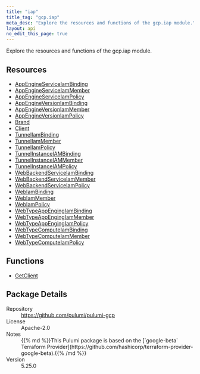 ```yaml
---
title: "iap"
title_tag: "gcp.iap"
meta_desc: "Explore the resources and functions of the gcp.iap module."
layout: api
no_edit_this_page: true
---
```


<!-- WARNING: this file was generated by Pulumi Docs Generator. -->
<!-- Do not edit by hand unless you're certain you know what you are doing! -->

Explore the resources and functions of the gcp.iap module.

<h2 id="resources">Resources</h2>
<ul class="api">
    <li><a href="appengineserviceiambinding" title="AppEngineServiceIamBinding"><span class="api-symbol api-symbol--resource"></span>AppEngineServiceIamBinding</a></li>
    <li><a href="appengineserviceiammember" title="AppEngineServiceIamMember"><span class="api-symbol api-symbol--resource"></span>AppEngineServiceIamMember</a></li>
    <li><a href="appengineserviceiampolicy" title="AppEngineServiceIamPolicy"><span class="api-symbol api-symbol--resource"></span>AppEngineServiceIamPolicy</a></li>
    <li><a href="appengineversioniambinding" title="AppEngineVersionIamBinding"><span class="api-symbol api-symbol--resource"></span>AppEngineVersionIamBinding</a></li>
    <li><a href="appengineversioniammember" title="AppEngineVersionIamMember"><span class="api-symbol api-symbol--resource"></span>AppEngineVersionIamMember</a></li>
    <li><a href="appengineversioniampolicy" title="AppEngineVersionIamPolicy"><span class="api-symbol api-symbol--resource"></span>AppEngineVersionIamPolicy</a></li>
    <li><a href="brand" title="Brand"><span class="api-symbol api-symbol--resource"></span>Brand</a></li>
    <li><a href="client" title="Client"><span class="api-symbol api-symbol--resource"></span>Client</a></li>
    <li><a href="tunneliambinding" title="TunnelIamBinding"><span class="api-symbol api-symbol--resource"></span>TunnelIamBinding</a></li>
    <li><a href="tunneliammember" title="TunnelIamMember"><span class="api-symbol api-symbol--resource"></span>TunnelIamMember</a></li>
    <li><a href="tunneliampolicy" title="TunnelIamPolicy"><span class="api-symbol api-symbol--resource"></span>TunnelIamPolicy</a></li>
    <li><a href="tunnelinstanceiambinding" title="TunnelInstanceIAMBinding"><span class="api-symbol api-symbol--resource"></span>TunnelInstanceIAMBinding</a></li>
    <li><a href="tunnelinstanceiammember" title="TunnelInstanceIAMMember"><span class="api-symbol api-symbol--resource"></span>TunnelInstanceIAMMember</a></li>
    <li><a href="tunnelinstanceiampolicy" title="TunnelInstanceIAMPolicy"><span class="api-symbol api-symbol--resource"></span>TunnelInstanceIAMPolicy</a></li>
    <li><a href="webbackendserviceiambinding" title="WebBackendServiceIamBinding"><span class="api-symbol api-symbol--resource"></span>WebBackendServiceIamBinding</a></li>
    <li><a href="webbackendserviceiammember" title="WebBackendServiceIamMember"><span class="api-symbol api-symbol--resource"></span>WebBackendServiceIamMember</a></li>
    <li><a href="webbackendserviceiampolicy" title="WebBackendServiceIamPolicy"><span class="api-symbol api-symbol--resource"></span>WebBackendServiceIamPolicy</a></li>
    <li><a href="webiambinding" title="WebIamBinding"><span class="api-symbol api-symbol--resource"></span>WebIamBinding</a></li>
    <li><a href="webiammember" title="WebIamMember"><span class="api-symbol api-symbol--resource"></span>WebIamMember</a></li>
    <li><a href="webiampolicy" title="WebIamPolicy"><span class="api-symbol api-symbol--resource"></span>WebIamPolicy</a></li>
    <li><a href="webtypeappengingiambinding" title="WebTypeAppEngingIamBinding"><span class="api-symbol api-symbol--resource"></span>WebTypeAppEngingIamBinding</a></li>
    <li><a href="webtypeappengingiammember" title="WebTypeAppEngingIamMember"><span class="api-symbol api-symbol--resource"></span>WebTypeAppEngingIamMember</a></li>
    <li><a href="webtypeappengingiampolicy" title="WebTypeAppEngingIamPolicy"><span class="api-symbol api-symbol--resource"></span>WebTypeAppEngingIamPolicy</a></li>
    <li><a href="webtypecomputeiambinding" title="WebTypeComputeIamBinding"><span class="api-symbol api-symbol--resource"></span>WebTypeComputeIamBinding</a></li>
    <li><a href="webtypecomputeiammember" title="WebTypeComputeIamMember"><span class="api-symbol api-symbol--resource"></span>WebTypeComputeIamMember</a></li>
    <li><a href="webtypecomputeiampolicy" title="WebTypeComputeIamPolicy"><span class="api-symbol api-symbol--resource"></span>WebTypeComputeIamPolicy</a></li>
</ul>

<h2 id="functions">Functions</h2>
<ul class="api">
    <li><a href="getclient" title="GetClient"><span class="api-symbol api-symbol--function"></span>GetClient</a></li>
</ul>

<h2 id="package-details">Package Details</h2>
<dl class="package-details">
	<dt>Repository</dt>
	<dd><a href="https://github.com/pulumi/pulumi-gcp">https://github.com/pulumi/pulumi-gcp</a></dd>
	<dt>License</dt>
	<dd>Apache-2.0</dd>
	<dt>Notes</dt>
	<dd>{{% md %}}This Pulumi package is based on the [`google-beta` Terraform Provider](https://github.com/hashicorp/terraform-provider-google-beta).{{% /md %}}</dd>
	<dt>Version</dt>
	<dd>5.25.0</dd>
</dl>

